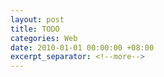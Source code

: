 ```yaml
---
layout: post
title: TODO
categories: Web
date: 2010-01-01 00:00:00 +08:00
excerpt_separator: <!--more-->
---
```

